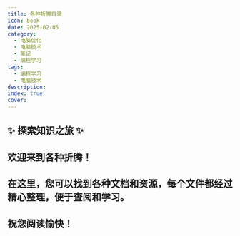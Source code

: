 ```yaml
---
title: 各种折腾目录
icon: book
date: 2025-02-05
category:
  - 电脑优化
  - 电脑技术
  - 笔记
  - 编程学习
tags:
  - 编程学习
  - 电脑技术
description: 
index: true
cover:
---
```


## ✨ 探索知识之旅 ✨

## 欢迎来到各种折腾！
## 在这里，您可以找到各种文档和资源，每个文件都经过精心整理，便于查阅和学习。
## 祝您阅读愉快！

